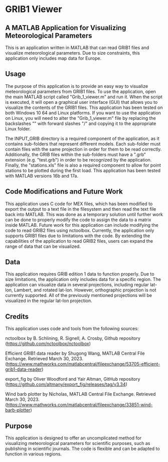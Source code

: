 <h1> GRIB1 Viewer </h1>
<h2> A MATLAB Application for Visualizing Meteorological Parameters </h2>

This is an application written in MATLAB that can read GRIB1 files and visualize meteorological parameters. Due to size constraints, this application only includes map data for Europe.

<h2> Usage </h2>

The purpose of this application is to provide an easy way to visualize meteorological parameters from GRIB1 files. To use the application, open the main MATLAB script called "Grib_1_viewer.m" and run it. When the script is executed, it will open a graphical user interface (GUI) that allows you to visualize the contents of the GRIB1 files. This application has been tested on both Windows 10 64 and Linux platforms. If you want to use the application on Linux, you will need to alter the "Grib_1_viewer.m" file by replacing the backslashes "\" with forward slashes "/" and copying it to the appropriate Linux folder.

The INPUT_GRIB directory is a required component of the application, as it contains sub-folders that represent different models. Each sub-folder must contain files with the same projection in order for them to be read correctly. Additionally, the GRIB files within the sub-folders must have a ".grb" extension (e.g. "test.grb") in order to be recognized by the application. Finally, the "stations.xls" file is also a required component to allow for point stations to be plotted during the first load. This application has been tested with MATLAB versions 16b and 17a.

<h2> Code Modifications and Future Work </h2>
This application uses C code for MEX files, which has been modified to export the output to a text file in the filesystem and then read the text file back into MATLAB. This was done as a temporary solution until further work can be done to properly modify the code to assign the data to a matrix inside MATLAB. Future work for this application can include modifying the code to read GRIB2 files using nctoolbox. Currently, the application only supports GRIB1 files due to limitations with the code. By extending the capabilities of the application to read GRIB2 files, users can expand the range of data that can be visualized.

<h2> Data </h2>
This application requires GRIB edition 1 data to function properly. Due to size limitations, the application only includes data for a specific region. The application can visualize data in several projections, including regular lat-lon, Lambert, and rotated lat-lon. However, orthographic projection is not currently supported. All of the previously mentioned projections will be visualized in the regular lat-lon projection.

<h2> Credits </h2>
This application uses code and tools from the following sources:

nctoolbox by B. Schlining, R. Signell, A. Crosby, Github repository
(https://github.com/nctoolbox/nctoolbox)

Efficient GRIB1 data reader by Shugong Wang, MATLAB Central File Exchange. Retrieved March 30, 2023. 
(https://www.mathworks.com/matlabcentral/fileexchange/53705-efficient-grib1-data-reader)

export_fig by Oliver Woodford and Yair Altman, GitHub repository
(https://github.com/altmany/export_fig/releases/tag/v3.34)

Wind barb plotter by Nicholas, MATLAB Central File Exchange. Retrieved March 30, 2023.
(https://www.mathworks.com/matlabcentral/fileexchange/33851-wind-barb-plotter)

<h2> Purpose </h2>
This application is designed to offer an uncomplicated method for visualizing meteorological parameters for scientific purposes, such as publishing in scientific journals. The code is flexible and can be adapted to function in various regions.

